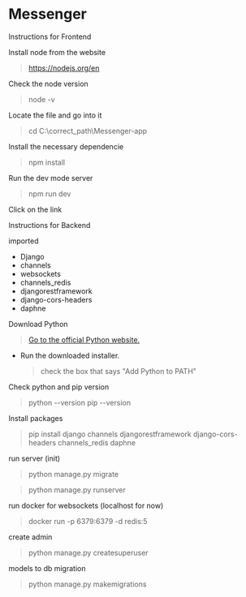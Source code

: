# Messenger

Instructions for Frontend

Install node from the website

> https://nodejs.org/en

Check the node version

> node -v

Locate the file and go into it

> cd C:\correct_path\Messenger-app

Install the necessary dependencie

> npm install

Run the dev mode server

> npm run dev

Click on the link

Instructions for Backend

imported

- Django
- channels
- websockets
- channels_redis
- djangorestframework
- django-cors-headers
- daphne


Download Python

> [Go to the official Python website.](https://www.python.org/downloads/)

- Run the downloaded installer.
  > check the box that says "Add Python to PATH"

Check python and pip version

> python --version
> pip --version

Install packages
> pip install django channels djangorestframework django-cors-headers channels_redis daphne

run server (init)

> python manage.py migrate

> python manage.py runserver

run docker for websockets (localhost for now)

> docker run -p 6379:6379 -d redis:5

create admin

> python manage.py createsuperuser

models to db migration

> python manage.py makemigrations
